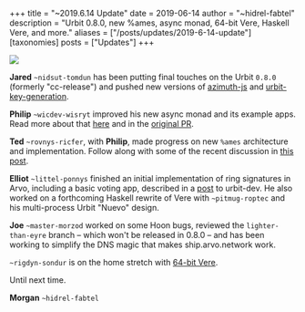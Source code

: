 +++
title = "~2019.6.14 Update"
date = 2019-06-14
author = "~hidrel-fabtel"
description = "Urbit 0.8.0, new %ames, async monad, 64-bit Vere, Haskell Vere, and more."
aliases = ["/posts/updates/2019-6-14-update"]
[taxonomies]
posts = ["Updates"]
+++

![](https://media.urbit.org/site/posts/updates/~2019.6.14-update-1.jpg)

**Jared** `~nidsut-tomdun` has been putting final touches on the Urbit `0.8.0` (formerly "cc-release") and pushed new versions of [azimuth-js](https://github.com/urbit/azimuth-js/releases) and [urbit-key-generation](https://github.com/urbit/urbit-key-generation/releases).

**Philip** `~wicdev-wisryt` improved his new async monad and its example apps. Read more about that [here](https://groups.google.com/a/urbit.org/forum/#!topic/dev/DDG6gHSG1Lc) and in the [original PR](https://github.com/urbit/arvo/pull/1183).

**Ted** `~rovnys-ricfer`, with **Philip**, made progress on new `%ames` architecture and implementation. Follow along with some of the recent discussion in [this post](https://groups.google.com/a/urbit.org/forum/#!topic/dev/y_gaSpn9mxM). 


**Elliot** `~littel-ponnys` finished an initial implementation of ring signatures in Arvo, including a basic voting app, described in a [post](https://groups.google.com/a/urbit.org/forum/#!topic/dev/IG-FdVpEGX0) to urbit-dev. He also worked on a forthcoming Haskell rewrite of Vere with `~pitmug-roptec` and his multi-process Urbit "Nuevo" design.

**Joe** `~master-morzod` worked on some Hoon bugs, reviewed the `lighter-than-eyre` branch – which won't be released in 0.8.0 – and has been working to simplify the DNS magic that makes ship.arvo.network work. 

`~rigdyn-sondur` is on the home stretch with [64-bit Vere](https://github.com/BernardoDeLaPlaz/urbit/commits/vere_64). 

Until next time.

**Morgan** `~hidrel-fabtel`
